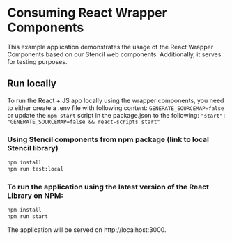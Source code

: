 # Consuming React Wrapper Components

This example application demonstrates the usage of the React Wrapper Components based on our Stencil web components. Additionally, it serves for testing purposes.

## Run locally

To run the React + JS app locally using the wrapper components, you need to either create a .env file with following content: ```GENERATE_SOURCEMAP=false```
or update the ```npm start``` script in the package.json to the following: ```"start": "GENERATE_SOURCEMAP=false && react-scripts start"```

### Using Stencil components from npm package (link to local Stencil library)

 ```bash
 npm install
 npm run test:local
 ```


### To run the application using the latest version of the React Library on NPM:

 ```bash
 npm install
 npm run start
 ```

 The application will be served on http://localhost:3000.